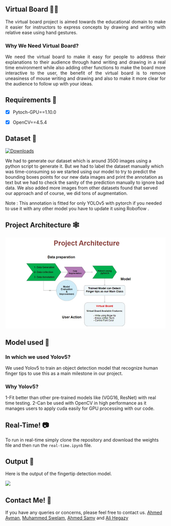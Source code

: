 ## Virtual Board 👨‍🏫
<p align="justify">
  The virtual board project is aimed towards the educational domain to make it easier for instructors  to express concepts by drawing and writing with relative ease using hand gestures.
</p>
    
### Why We Need Virtual Board?  
<p align="justify">
    We need the virtual board to make it easy for people to address their explanations to their audience through hand writing and drawing in a real time environment while also adding other functions to make the board more interactive to the user, the benefit of the virtual board is to remove uneasiness of mouse writing and drawing and also to make it more clear for the audience to follow up with your ideas.
</p>



## Requirements 🐍
- [x] Pytoch-GPU==1.10.0
- [x] OpenCV==4.5.4





## Dataset 📁

[![Downloads](https://img.shields.io/badge/Download-Data-blue)](https://drive.google.com/file/d/1TiianKUdUa5eHt4Wn1GlNZWqQ_jVR9jY/view?usp=sharing)

We had to generate our dataset which is around 3500 images using a python script to generate it. But we had to label the dataset manually which was time-consuming so we started using our model to try to predict the bounding boxes points for our new data images and print the annotation as text but we had to check the sanity of the prediction manually to ignore bad data. We also added more images from other datasets found that served our approach and of course, we did tons of augmentation.

Note : This annotation is fitted for only YOLOv5 with pytorch if you needed to use it with any other model you have to update it using Roboflow .

## Project Architecture 🕸️

![](demo/Project_Architecture.jpeg)

## Model used 🤖

### In which we used Yolov5?
We used Yolov5 to train an object detection model that recognize human finger tips to use this as a main milestone in our project.
### Why Yolov5?
1-Fit better than other pre-trained models like (VGG16, ResNet)  with real time testing.
2-Can be used with OpenCV in high performance as it manages users to apply cuda easily for GPU processing with our code.



## Real-Time! 📷
To run in real-time simply clone the repository and download the weights file and then run the ```real-time.ipynb``` file. 


## Output 🎨
Here is the output of the fingertip detection model.

![](demo/demo.gif)

## Contact Me! 📢

If you have any queries or concerns, please feel free to contact us.
[Ahmed Ayman](https://www.linkedin.com/in/ahmed-ayman-fawzy/), 
[Muhammed Swelam](https://www.linkedin.com/in/muhammad-swelam), 
[Ahmed Samy](https://www.linkedin.com/in/ahmed-samy-695398124) and 
[Ali Hegazy](https://www.linkedin.com/in/ali-hegazy) 
